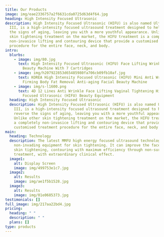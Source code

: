 ```yaml
---
title: Our Products
image: img/eae2336757a2f6631cda0725d63d4f64.jpg
heading: High Intensity Focused Ultrasonic
description: High Intensity Focused Ultrasonic (HIFU) is also named Ultraformer
  III, is a high-intensity focused ultrasound treatment designed to help reverse
  the signs of aging, leaving you with a more youthful appearance. Unlike other
  skin tightening treatment on the market, the HIFU treatment is a completely
  non-invasice lifting and contouring device that provide a customised treatment
  procedure for the entire face, neck, and body.
intro:
  blurbs:
    - image: img/80.jpg
      text: High Intensity Focused Ultrasonic (HIFU) Face Lifting Wrinkle Removal
        Beauty Machine With 7 Cartridges
    - image: img/h207922853d65485980fa706cb09fb10af.jpg
      text: KOREA High Intensity Focused Ultrasonic (HIFU) Mini Anti Wrinkle Skin
        Firming Body Fat Removal Anti-aging Facial Beauty Machine
    - image: img/s-l1600.png
      text: 4D 12 Lines Anti Wrinkle Face Lifting Vaginal Tightening High Intensity
        Focused Ultrasonic (HIFU) Beauty Equipment
  heading: High Intensity Focused Ultrasonic
  description: High Intensity Focused Ultrasonic (HIFU) is also named Ultraformer
    III, is a high-intensity focused ultrasound treatment designed to help
    reverse the signs of aging, leaving you with a more youthful appearance.
    Unlike other skin tightening treatment on the market, the HIFU treatment is
    a completely non-invasice lifting and contouring device that provide a
    customised treatment procedure for the entire face, neck, and body.
main:
  heading: Technology
  description: The latest MMFU high energy focused ultrasound technology is a
    non-invading equipment for skin tightening. It can improve the face lifting,
    skin tightening, contouring with maximum efficiency through non-surgical
    treatment, with extraordinary clinical effect.
  image1:
    alt: Display Screen
    image: img/499753e1c7.jpg
  image2:
    alt: Results
    image: img/ae1f5b1528.jpg
  image3:
    alt: Results
    image: img/01e0685373.jpg
testimonials: []
full_image: img/217aa22bd4.jpg
pricing:
  heading: " "
  description: " "
  plans: []
type: products
---
```

